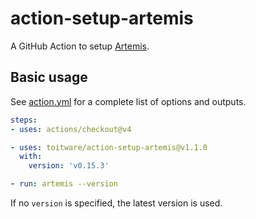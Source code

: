 # action-setup-artemis

A GitHub Action to setup [Artemis](https://github.com/toitware/artemis-releases).

## Basic usage

See [action.yml](action.yml) for a complete list of options and outputs.

```yaml
steps:
- uses: actions/checkout@v4

- uses: toitware/action-setup-artemis@v1.1.0
  with:
    version: 'v0.15.3'

- run: artemis --version
```

If no `version` is specified, the latest version is used.
